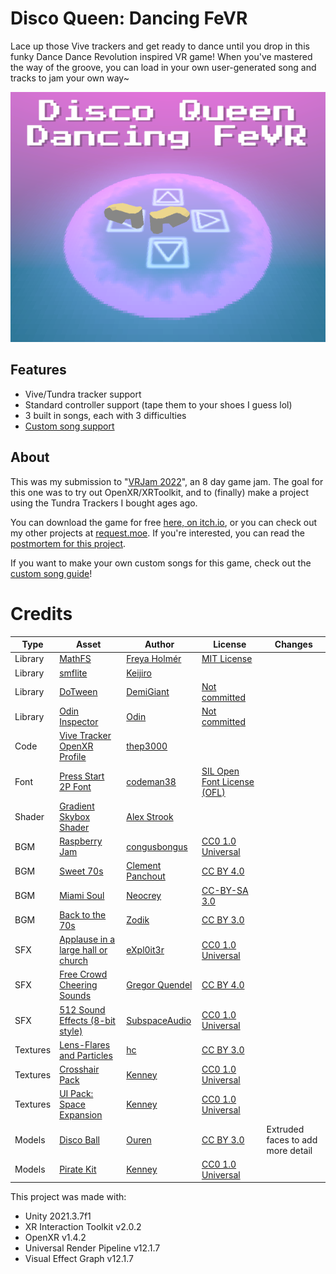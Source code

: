 # Disco Queen: Dancing FeVR

Lace up those Vive trackers and get ready to dance until you drop in this funky Dance Dance Revolution inspired VR game! 
When you've mastered the way of the groove, you can load in your own user-generated song and tracks to jam your own way~


 <p align="center">
    <img src="./itchio/itch_titlecard.png ">
</p>

## Features 

- Vive/Tundra tracker support
- Standard controller support (tape them to your shoes I guess lol)
- 3 built in songs, each with 3 difficulties
- [Custom song support](./custom-song-guide.md)


## About
 
This was my submission to "[VRJam 2022]([https://itch.io/jam/brackeys-7](https://itch.io/jam/vrjam2022))", an 8 day game jam. The goal for this one was to try out OpenXR/XRToolkit, and to (finally) make a project using the Tundra Trackers I bought ages ago.

You can download the game for free [here, on itch.io](https://request.itch.io/disco-queen-dancing-fevr),
or you can check out my other projects at [request.moe](https://request.moe). If you're interested, you can read the [postmortem for this project](./postmortem.md).

If you want to make your own custom songs for this game, check out the [custom song guide](./custom-song-guide.md)!


# Credits

|Type|	Asset|	Author|	License|	Changes|
|---	|---	|---	|---	|---|
|Library|	[MathFS](https://github.com/FreyaHolmer/Mathfs)|	[Freya Holmér](https://twitter.com/FreyaHolmer)|	[MIT License](https://github.com/FreyaHolmer/Mathfs/blob/master/LICENSE.txt)|	|
|Library|	[smflite](https://github.com/keijiro/smflite)|	[Keijiro](https://github.com/keijiro)|	[]()|	|
|Library|	[DoTween](http://dotween.demigiant.com/)|	[DemiGiant](http://dotween.demigiant.com/)|	[Not committed]()|	|
|Library |	[Odin Inspector](https://odininspector.com/)|	[Odin](https://odininspector.com/)|	[Not committed]()|	|
|Code|	[Vive Tracker OpenXR Profile](https://forum.unity.com/threads/openxr-and-openvr-together.1113136/#post-7803057)|	[thep3000](https://forum.unity.com/members/thep3000.376254/)|	[]()|	|
|Font|	[Press Start 2P Font](https://www.fontspace.com/press-start-2p-font-f11591)|	[codeman38]()|	[SIL Open Font License (OFL)](https://www.fontspace.com/help#license-17)|	|
|Shader|	[Gradient Skybox Shader](https://youtu.be/f6zUot73-gg)|	[Alex Strook](https://twitter.com/AlexStrook)|	[]()|	|
|BGM|	[Raspberry Jam](https://opengameart.org/content/raspberry-jam)|	[congusbongus](https://opengameart.org/users/congusbongus)|	[CC0 1.0 Universal](https://creativecommons.org/publicdomain/zero/1.0/)|	|
|BGM|	[Sweet 70s](https://opengameart.org/content/funky-sweet-70s)|	[Clement Panchout](https://opengameart.org/content/funky-sweet-70s)|	[CC BY 4.0](https://creativecommons.org/licenses/by/4.0/)|	|
|BGM|	[Miami Soul](https://opengameart.org/content/neocrey-miami-soul)|	[Neocrey](https://opengameart.org/users/neocrey)|	[CC-BY-SA 3.0](https://creativecommons.org/licenses/by-sa/3.0/)|	|
|BGM|	[Back to the 70s](https://opengameart.org/content/back-to-the-70s)|	[Zodik](https://opengameart.org/users/zodik)|	[CC BY 3.0](https://creativecommons.org/licenses/by/3.0/)|	|
|SFX|	[Applause in a large hall or church](https://opengameart.org/content/applause-in-a-large-hall-or-church)|	[eXpl0it3r](https://opengameart.org/users/expl0it3r)|	[CC0 1.0 Universal](https://creativecommons.org/publicdomain/zero/1.0/)|	|
|SFX|	[Free Crowd Cheering Sounds](https://opengameart.org/content/free-crowd-cheering-sounds)|	[Gregor Quendel](https://opengameart.org/users/gregor-quendel)|	[CC BY 4.0](https://creativecommons.org/licenses/by/4.0/)|	|
|SFX|	[512 Sound Effects (8-bit style)](https://opengameart.org/content/512-sound-effects-8-bit-style)|	[SubspaceAudio](https://opengameart.org/users/subspaceaudio)|	[CC0 1.0 Universal](https://creativecommons.org/publicdomain/zero/1.0/)|	|
|Textures|	[Lens-Flares and Particles](https://opengameart.org/content/lens-flares-and-particles)|	[hc](https://opengameart.org/users/hc)|	[CC BY 3.0](https://creativecommons.org/licenses/by/3.0/)|	|
|Textures|	[Crosshair Pack](https://kenney.nl/assets/crosshair-pack)|	[Kenney](https://kenney.nl/)|	[CC0 1.0 Universal](https://creativecommons.org/publicdomain/zero/1.0/)|	|
|Textures|	[UI Pack: Space Expansion](https://kenney.nl/assets/ui-pack-space-expansion)|	[Kenney](https://kenney.nl/)|	[CC0 1.0 Universal](https://creativecommons.org/publicdomain/zero/1.0/)|	|
|Models|	[Disco Ball](https://opengameart.org/content/disco-ball)|	[Ouren](https://opengameart.org/users/ouren)|	[CC BY 3.0](https://creativecommons.org/licenses/by/3.0/)|	Extruded faces to add more detail|
|Models|	[Pirate Kit](https://kenney.nl/assets/pirate-kit)|	[Kenney](https://kenney.nl/)|	[CC0 1.0 Universal](https://creativecommons.org/publicdomain/zero/1.0/)|	|



This project was made with:
- Unity 2021.3.7f1
- XR Interaction Toolkit v2.0.2
- OpenXR v1.4.2
- Universal Render Pipeline v12.1.7
- Visual Effect Graph v12.1.7
